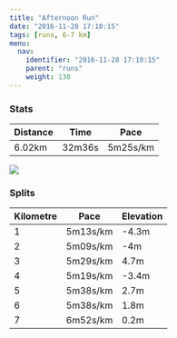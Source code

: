 ```yaml
---
title: "Afternoon Run"
date: "2016-11-28 17:10:15"
tags: [runs, 6-7 km]
menu:
  nav:
    identifier: "2016-11-28 17:10:15"
    parent: "runs"
    weight: 130
---
```


### Stats

| Distance | Time | Pace |
|----------|------|------|
|6.02km|32m36s|5m25s/km|

<img src='https://maps.googleapis.com/maps/api/staticmap?maptype=roadmap&path=enc:ivjeIjhvLeMgDmC|q@~B~@eAx@`@fFtEjS~InR|DjTnEbFhDb@bOpYvEfStDx[_Hsc@gGiTsK{PiDYsEeGeC}Ik@uJsH{K_EgNaBsNjAgB{A{At@sB^}g@f@sDpD\&key=AIzaSyAfqMeaZ1CCJFGP5cWud__oZnT_Pybg-1M&size=800x800&markers=color:yellow|label:S|53.47189,-2.24918&markers=color:green|label:F|53.4733,-2.24843'>

### Splits

| Kilometre | Pace | Elevation |
|------|------|-----------|
|1|5m13s/km|-4.3m|
|2|5m09s/km|-4m|
|3|5m29s/km|4.7m|
|4|5m19s/km|-3.4m|
|5|5m38s/km|2.7m|
|6|5m38s/km|1.8m|
|7|6m52s/km|0.2m|
